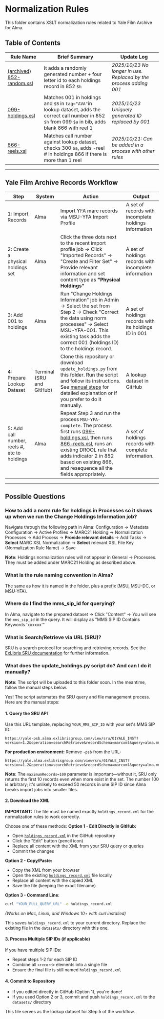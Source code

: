 # Normalization Rules

This folder contains XSLT normalization rules related to Yale Film Archive for Alma.

## Table of Contents
| Rule Name | Brief Summary | Update Log |
|---|---|---|
| [(archived) 852-random.xsl](#852-randomxsl) | It adds a randomly generated number + four letter id to each holdings record in 852 `$h` | *2025/10/23 No longer in use. Replaced by the process adding 001* |
| [099-holdings.xsl](#099-holdingsxsl) | Matches 001 in holdings and `$8` in `tag="AVA"`in lookup dataset, adds  the correct call number in 852 `$h` from 099 `$a` in bib, adds blank 866 with reel 1 | *2025/10/23 Uniquely generated ID replaced by 001* |
| [866-reels.xsl](#866-reelsxsl) | Matches call number against lookup dataset, checks 300 `$a`, adds -reel # in holdings 866 if there is more than 1 reel | *2025/10/21: Can be added in a process with other rules* |

---
## Yale Film Archive Records Workflow

| Step | System | Action | Output |
|---|---|---|---|
| 1: Import Records | Alma | Import YFA marc records via MSU-YFA Import Profile | A set of records with incomplete holdings information |
| 2: Create a physical holdings set | Alma | Click the three dots next to the recent import profile job → Click "Imported Records" → "Create and Filter Set" → Provide relevant information and set content type as **"Physical Holdings"** | A set of holdings records with incomplete information |
| 3: Add 001 to holdings | Alma | Run "Change Holdings Information" job in Admin → Select the set from Step 2 → Check "Correct the data using norm processes" → Select MSU-YFA-001. This existing task adds the correct 001 (holdings ID) to the holdings record. | A set of holdings records with its holdings ID in 001 |
| 4: Prepare Lookup Dataset | Terminal (SRU and GitHub) | Clone this repository or download `update_holdings.py` from this folder. Run the script and follow its instructions. See [manual steps](#what-does-the-update_holdingspy-script-do-and-can-i-do-it-manually) for detailed explanation or if you prefer to do it manually. | A lookup dataset in GitHub |
| 5: Add call number, reels #, etc to holdings | Alma | Repeat Step 3 and run the process `MSU-YFA-complete`. The process first runs [099-holdings.xsl](#099-holdingsxsl), then runs  [866-reels.xsl](#866-reelsxsl), runs an existing DROOL rule that adds indicator 2 in 852 based on existing 866, and resequence all the fields appropriately. | A set of holdings records with complete information. |

---
## Possible Questions
### How to add a norm rule for holdings in Processes so it shows up when we run the Change Holdings Information job?
Navigate through the following path in Alma:
Configuration → Metadata Configuration → Active Profiles → MARC21 Holding → Normalization Processes → Add Process → **Provide relevant details** → Add Tasks → **Select** MARC XSL Normalization → **Select** relevant XSL File Key (Normalization Rule Name) → Save

**Note:** Holdings normalization rules will not appear in General → Processes. They must be added under MARC21 Holding as described above.
### What is the rule naming convention in Alma?
The same as how it is named in the folder, plus a prefix (MSU, MSU-DC, or MSU-YFA).
### Where do I find the mms_sip_id for querying?
In Alma, navigate to the prepared dataset → Click "Content" → You will see the `mms_sip_id` in the query. It will display as "MMS SIP ID Contains Keywords 'xxxxxx'"
### What is Search/Retrieve via URL (SRU)?
SRU is a search protocol for searching and retrieving records. See the [ExLibris SRU documentation](https://developers.exlibrisgroup.com/alma/integrations/SRU/) for further information.
### What does the update_holdings.py script do? And can I do it manually?

**Note:** The script will be uploaded to this folder soon. In the meantime, follow the manual steps below.

Yes! The script automates the SRU query and file management process. Here are the manual steps:

#### 1. Query the SRU API
Use this URL template, replacing `YOUR_MMS_SIP_ID` with your set's MMS SIP ID:
```
https://yale-psb.alma.exlibrisgroup.com/view/sru/01YALE_INST?version=1.2&operation=searchRetrieve&recordSchema=marcxml&query=alma.mms_sip_id=YOUR_MMS_SIP_ID&maximumRecords=100
```
**For production environment:** Remove `-psb` from the URL:
```
https://yale.alma.exlibrisgroup.com/view/sru/01YALE_INST?version=1.2&operation=searchRetrieve&recordSchema=marcxml&query=alma.mms_sip_id=YOUR_MMS_SIP_ID&maximumRecords=100
```
**Note:** The `maximumRecords=100` parameter is important—without it, SRU only returns the first 10 records even when more exist in the set. The number 100 is arbitrary; it's unlikely to exceed 50 records in one SIP ID since Alma breaks import jobs into smaller files.


#### 2. Download the XML
**IMPORTANT:** The file must be named exactly `holdings_record.xml` for the normalization rules to work correctly.

Choose one of these methods:
**Option 1 - Edit Directly in GitHub:**
- Open [`holdings_record.xml`](https://github.com/yalelibrary-metadata-services/alma_rules_testing/blob/main/datasets/holdings_record.xml) in the GitHub repository
- Click the "Edit" button (pencil icon)
- Replace all content with the XML from your SRU query or queries
- Commit the changes

**Option 2 - Copy/Paste:**
- Copy the XML from your browser
- Open the existing [`holdings_record.xml`](https://github.com/yalelibrary-metadata-services/alma_rules_testing/blob/main/datasets/holdings_record.xml) file locally
- Replace all content with the copied XML
- Save the file (keeping the exact filename)

**Option 3 - Command Line:**
```bash
curl "YOUR_FULL_QUERY_URL" -o holdings_record.xml
```
*(Works on Mac, Linux, and Windows 10+ with curl installed)*

This saves `holdings_record.xml` to your current directory. Replace the existing file in the `datasets/` directory with this one.

#### 3. Process Multiple SIP IDs (if applicable)
If you have multiple SIP IDs:
- Repeat steps 1-2 for each SIP ID
- Combine all `<record>` elements into a single file
- Ensure the final file is still named `holdings_record.xml`

#### 4. Commit to Repository
- If you edited directly in GitHub (Option 1), you're done!
- If you used Option 2 or 3, commit and push `holdings_record.xml` to the `datasets/` directory

This file serves as the lookup dataset for Step 5 of the workflow.
###